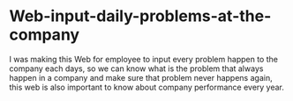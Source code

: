 # Web-input-daily-problems-at-the-company
I was making this Web for employee to input every problem happen to the company each days, so we can know what is the problem that always happen in a company and make sure that problem never happens again, this web is also important to know about company performance every year.
